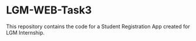 # LGM-WEB-Task3
This repository contains the code for a Student Registration App created for LGM Internship.

